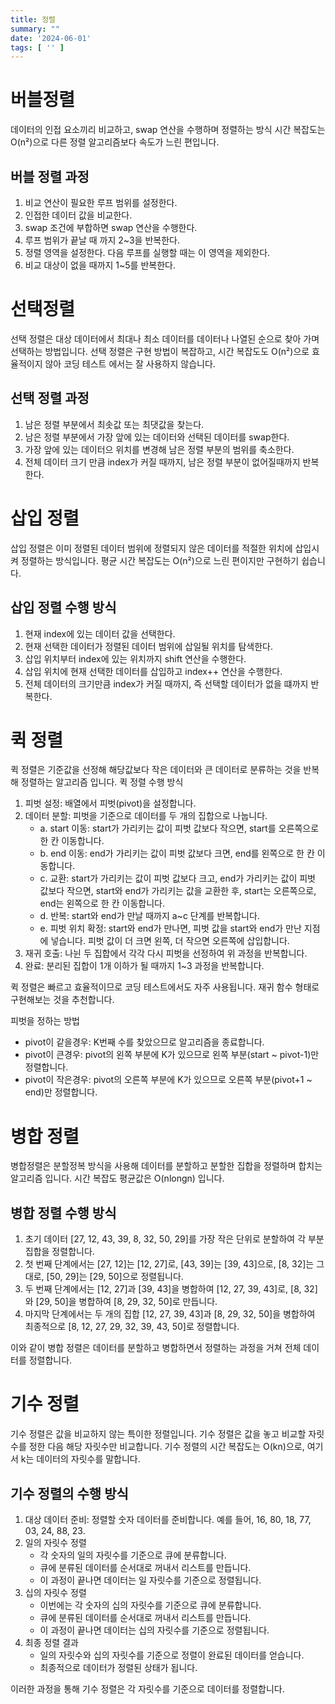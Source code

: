 ```yaml
---
title: 정렬
summary: ""
date: '2024-06-01'
tags: [ '' ]
---
```


# 버블정렬

데이터의 인접 요소끼리 비교하고, swap 연산을 수행하며 정렬하는 방식 시간 복잡도는 O(n²)으로 다른 정렬 알고리즘보다 속도가 느린 편입니다.

## 버블 정렬 과정

1. 비교 연산이 필요한 루프 범위를 설정한다.
2. 인접한 데이터 값을 비교한다.
3. swap 조건에 부합하면 swap 연산을 수행한다.
4. 루프 범위가 끝날 때 까지 2~3을 반복한다.
5. 정렬 영역을 설정한다. 다음 루프를 실행할 때는 이 영역을 제외한다.
6. 비교 대상이 없을 때까지 1~5를 반복한다.

# 선택정렬

선택 정렬은 대상 데이터에서 최대나 최소 데이터를 데이터나 나열된 순으로 찾아 가며 선택하는 방법입니다.
선택 정렬은 구현 방법이 복잡하고, 시간 복잡도도 O(n²)으로 효율적이지 않아 코딩 테스트 에서는 잘 사용하지 않습니다.

## 선택 정렬 과정

1. 남은 정렬 부분에서 최솟값 또는 최댓값을 찾는다.
2. 남은 정렬 부분에서 가장 앞에 있는 데이터와 선택된 데이터를 swap한다.
3. 가장 앞에 있는 데이터으 위치를 변경해 남은 정렬 부분의 범위를 축소한다.
4. 전체 데이터 크기 만큼 index가 커질 때까지, 남은 정렬 부분이 없어질때까지 반복한다.

# 삽입 정렬

삽입 정렬은 이미 정렬된 데이터 범위에 정렬되지 않은 데이터를 적절한 위치에 삽입시켜 정렬하는 방식입니다.
평균 시간 복잡도는 O(n²)으로 느린 편이지만 구현하기 쉽습니다.

## 삽입 정렬 수행 방식

1. 현재 index에 있는 데이터 값을 선택한다.
2. 현재 선택한 데이터가 정렬된 데이터 범위에 삽일될 위치를 탐색한다.
3. 삽입 위치부터 index에 있는 위치까지 shift 연산을 수행한다.
4. 삽입 위치에 현재 선택한 데이터를 삽입하고 index++ 연산을 수행한다.
5. 전체 데이터의 크기만큼 index가 커질 때까지, 즉 선택할 데이터가 없을 떄까지 반복한다.

# 퀵 정렬

퀵 정렬은 기준값을 선정해 해당값보다 작은 데이터와 큰 데이터로 분류하는 것을 반복해 정렬하는 알고리즘 입니다.
퀵 정렬 수행 방식

1. 피벗 설정: 배열에서 피벗(pivot)을 설정합니다.
2. 데이터 분할: 피벗을 기준으로 데이터를 두 개의 집합으로 나눕니다.
    - a. start 이동: start가 가리키는 값이 피벗 값보다 작으면, start를 오른쪽으로 한 칸 이동합니다.
    - b. end 이동: end가 가리키는 값이 피벗 값보다 크면, end를 왼쪽으로 한 칸 이동합니다.
    - c. 교환: start가 가리키는 값이 피벗 값보다 크고, end가 가리키는 값이 피벗 값보다 작으면, start와 end가 가리키는 값을 교환한 후, start는 오른쪽으로, end는 왼쪽으로 한 칸
      이동합니다.
    - d. 반복: start와 end가 만날 때까지 a~c 단계를 반복합니다.
    - e. 피벗 위치 확정: start와 end가 만나면, 피벗 값을 start와 end가 만난 지점에 넣습니다. 피벗 값이 더 크면 왼쪽, 더 작으면 오른쪽에 삽입합니다.
3. 재귀 호출: 나뉜 두 집합에서 각각 다시 피벗을 선정하여 위 과정을 반복합니다.
4. 완료: 분리된 집합이 1개 이하가 될 때까지 1~3 과정을 반복합니다.

퀵 정렬은 빠르고 효율적이므로 코딩 테스트에서도 자주 사용됩니다. 재귀 함수 형태로 구현해보는 것을 추천합니다.

피벗을 정하는 방법

- pivot이 같을경우: K번째 수를 찾았으므로 알고리즘을 종료합니다.
- pivot이 큰경우: pivot의 왼쪽 부분에 K가 있으므로 왼쪽 부분(start ~ pivot-1)만 정렬합니다.
- pivot이 작은경우: pivot의 오른쪽 부분에 K가 있으므로 오른쪽 부분(pivot+1 ~ end)만 정렬합니다.

# 병합 정렬

병합정렬은 분할정복 방식을 사용해 데이터를 분할하고 분할한 집합을 정렬하며 합치는 알고리즘 입니다. 시간 복잡도 평균값은 O(nlongn) 입니다.

## 병합 정렬 수행 방식

1. 초기 데이터 [27, 12, 43, 39, 8, 32, 50, 29]를 가장 작은 단위로 분할하여 각 부분 집합을 정렬합니다.
2. 첫 번째 단계에서는 [27, 12]는 [12, 27]로, [43, 39]는 [39, 43]으로, [8, 32]는 그대로, [50, 29]는 [29, 50]으로 정렬됩니다.
3. 두 번째 단계에서는 [12, 27]과 [39, 43]을 병합하여 [12, 27, 39, 43]로, [8, 32]와 [29, 50]을 병합하여 [8, 29, 32, 50]로 만듭니다.
4. 마지막 단계에서는 두 개의 집합 [12, 27, 39, 43]과 [8, 29, 32, 50]을 병합하여 최종적으로 [8, 12, 27, 29, 32, 39, 43, 50]로 정렬합니다.

이와 같이 병합 정렬은 데이터를 분할하고 병합하면서 정렬하는 과정을 거쳐 전체 데이터를 정렬합니다.

# 기수 정렬

기수 정렬은 값을 비교하지 않는 특이한 정렬입니다. 기수 정렬은 값을 놓고 비교할 자릿수를 정한 다음 해당 자릿수만 비교합니다.
기수 정렬의 시간 복잡도는 O(kn)으로, 여기서 k는 데이터의 자릿수를 말합니다.

## 기수 정렬의 수행 방식

1. 대상 데이터 준비: 정렬할 숫자 데이터를 준비합니다. 예를 들어, 16, 80, 18, 77, 03, 24, 88, 23.
2. 일의 자릿수 정렬
    - 각 숫자의 일의 자릿수를 기준으로 큐에 분류합니다.
    - 큐에 분류된 데이터를 순서대로 꺼내서 리스트를 만듭니다.
    - 이 과정이 끝나면 데이터는 일 자릿수를 기준으로 정렬됩니다.
3. 십의 자릿수 정렬
    - 이번에는 각 숫자의 십의 자릿수를 기준으로 큐에 분류합니다.
    - 큐에 분류된 데이터를 순서대로 꺼내서 리스트를 만듭니다.
    - 이 과정이 끝나면 데이터는 십의 자릿수를 기준으로 정렬됩니다.
4. 최종 정렬 결과 
    - 일의 자릿수와 십의 자릿수를 기준으로 정렬이 완료된 데이터를 얻습니다.
    - 최종적으로 데이터가 정렬된 상태가 됩니다.

이러한 과정을 통해 기수 정렬은 각 자릿수를 기준으로 데이터를 정렬합니다.

